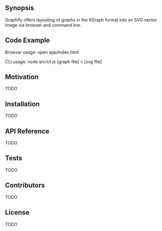 ## Synopsis

Graphify offers layouting of graphs in the KGraph format into an SVG vector image via browser and command line.

## Code Example

Browser usage:
open app/index.html

CLI usage:
node src/cli.js [graph file] > [svg file]

## Motivation

TODO

## Installation

TODO

## API Reference

TODO

## Tests

TODO

## Contributors

TODO

## License

TODO
